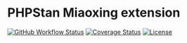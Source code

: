# PHPStan Miaoxing extension

[![GitHub Workflow Status](https://img.shields.io/github/workflow/status/miaoxing/phpstan-miaoxing/Build?style=flat-square)](https://github.com/miaoxing/phpstan-miaoxing/actions)
[![Coverage Status](https://img.shields.io/coveralls/miaoxing/phpstan-miaoxing.svg?style=flat-square)](https://coveralls.io/r/miaoxing/phpstan-miaoxing?branch=master)
[![License](http://img.shields.io/badge/license-MIT-brightgreen.svg?style=flat-square)](http://www.opensource.org/licenses/MIT)
